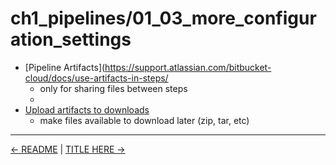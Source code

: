 # ch1_pipelines/01_03_more_configuration_settings

- [Pipeline Artifacts](https://support.atlassian.com/bitbucket-cloud/docs/use-artifacts-in-steps/
    - only for sharing files between steps
    -
- [Upload artifacts to downloads](https://support.atlassian.com/bitbucket-cloud/docs/deploy-build-artifacts-to-bitbucket-downloads/)
    - make files available to download later (zip, tar, etc)


<!-- FooterStart -->
---
[← README](../01_03_configure_pipeline_stages/README.md) | [TITLE HERE →](../01_05_use_yaml_anchors/README.md)
<!-- FooterEnd -->
